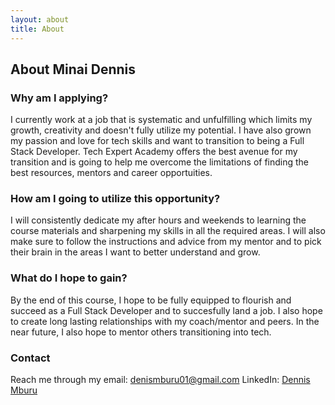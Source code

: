 ```yaml
---
layout: about
title: About
---
```


## About Minai Dennis

### Why am I applying?

I currently work at a job that is systematic and unfulfilling which limits my growth, creativity and doesn't fully utilize my potential. I have also grown my passion and love for tech skills and want to transition to being a Full Stack Developer. Tech Expert Academy offers the best avenue for my transition and is going to help me overcome the limitations of finding the best resources, mentors and career opportuities.

### How am I going to utilize this opportunity?

I will consistently dedicate my after hours and weekends to learning the course materials and sharpening my skills in all the required areas. I will also make sure to follow the instructions and advice from my mentor and to pick their brain in the areas I want to better understand and grow.

### What do I hope to gain?

By the end of this course, I hope to be fully equipped to flourish and succeed as a Full Stack Developer and to succesfully land a job. I also hope to create long lasting relationships with my coach/mentor and peers. 
In the near future, I also hope to mentor others transitioning into tech.

### Contact

Reach me through my email: denismburu01@gmail.com
LinkedIn: [Dennis Mburu](https://www.linkedin.com/in/dennis-mburu-1195361a0?utm_source=share&utm_campaign=share_via&utm_content=profile&utm_medium=android_app)
